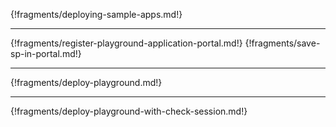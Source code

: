 

{!fragments/deploying-sample-apps.md!}

----

{!fragments/register-playground-application-portal.md!}
{!fragments/save-sp-in-portal.md!}

----

{!fragments/deploy-playground.md!}

----

{!fragments/deploy-playground-with-check-session.md!}





